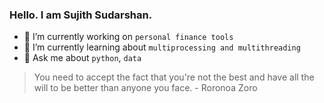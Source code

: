 ### Hello. I am Sujith Sudarshan.

- 🔭 I’m currently working on `personal finance tools`
- 🌱 I’m currently learning about `multiprocessing and multithreading`
- 💬 Ask me about `python`, `data`

> You need to accept the fact that you're not the best and have all the will to be better than anyone you face. - Roronoa Zoro
